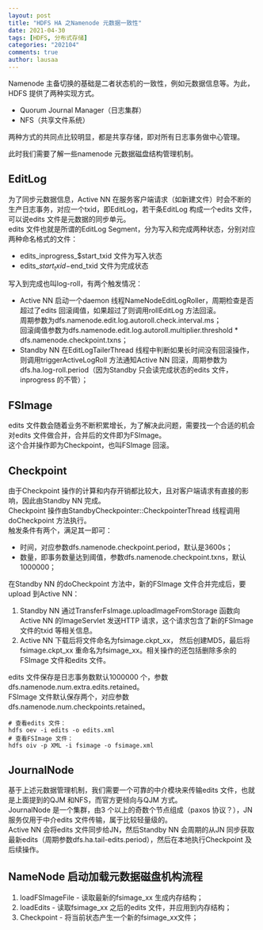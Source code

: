 ```yaml
---
layout: post
title: "HDFS HA 之Namenode 元数据一致性"
date: 2021-04-30
tags: [HDFS, 分布式存储]
categories: "202104"
comments: true
author: lausaa
---
```


Namenode 主备切换的基础是二者状态机的一致性，例如元数据信息等。为此，HDFS 提供了两种实现方式。
- Quorum Journal Manager（日志集群）
- NFS（共享文件系统）

两种方式的共同点比较明显，都是共享存储，即对所有日志事务做中心管理。

此时我们需要了解一些namenode 元数据磁盘结构管理机制。

## EditLog
为了同步元数据信息，Active NN 在服务客户端请求（如新建文件）时会不断的生产日志事务，对应一个txid，即EditLog，若干条EditLog 构成一个edits 文件，可以说edits 文件是元数据的同步单元。  
edits 文件也就是所谓的EditLog Segment，分为写入和完成两种状态，分别对应两种命名格式的文件：
- edits_inprogress_$start_txid 文件为写入状态
- edits_$start_txid-$end_txid 文件为完成状态

写入到完成也叫log-roll，有两个触发情况：  
- Active NN 启动一个daemon 线程NameNodeEditLogRoller，周期检查是否超过了edits 回滚阈值，如果超过了则调用rollEditLog 方法回滚。  
周期参数为dfs.namenode.edit.log.autoroll.check.interval.ms；  
回滚阈值参数为dfs.namenode.edit.log.autoroll.multiplier.threshold * dfs.namenode.checkpoint.txns；  
- Standby NN 在EditLogTailerThread 线程中判断如果长时间没有回滚操作，则调用triggerActiveLogRoll 方法通知Active NN 回滚，周期参数为dfs.ha.log-roll.period（因为Standby 只会读完成状态的edits 文件，inprogress 的不管）；

## FSImage  
edits 文件数会随着业务不断积累增长，为了解决此问题，需要找一个合适的机会对edits 文件做合并，合并后的文件即为FSImage。  
这个合并操作即为Checkpoint，也叫FSImage 回滚。

## Checkpoint
由于Checkpoint 操作的计算和内存开销都比较大，且对客户端请求有直接的影响，因此由Standby NN 完成。  
Checkpoint 操作由StandbyCheckpointer::CheckpointerThread 线程调用doCheckpoint 方法执行。  
触发条件有两个，满足其一即可：
- 时间，对应参数dfs.namenode.checkpoint.period，默认是3600s；  
- 数量，即事务数量达到阈值，参数dfs.namenode.checkpoint.txns，默认1000000；

在Standby NN 的doCheckpoint 方法中，新的FSImage 文件合并完成后，要upload 到Active NN：
1. Standby NN 通过TransferFsImage.uploadImageFromStorage 函数向Active NN 的ImageServlet 发送HTTP 请求，这个请求包含了新的FSImage 文件的txid 等相关信息。  
2. Active NN 下载后将文件命名为fsimage.ckpt_xx， 然后创建MD5，最后将fsimage.ckpt_xx 重命名为fsimage_xx。相关操作的还包括删除多余的FSImage 文件和edits 文件。

edits 文件保存是日志事务数默认1000000 个，参数dfs.namenode.num.extra.edits.retained。  
FSImage 文件默认保存两个，对应参数dfs.namenode.num.checkpoints.retained。

    # 查看edits 文件：
    hdfs oev -i edits -o edits.xml  
    # 查看FSImage 文件：
    hdfs oiv -p XML -i fsimage -o fsimage.xml

## JournalNode
基于上述元数据管理机制，我们需要一个可靠的中介模块来传输edits 文件，也就是上面提到的QJM 和NFS，而官方更倾向与QJM 方式。  
JournalNode 是一个集群，由3 个以上的奇数个节点组成（paxos 协议？），JN 服务仅用于中介edits 文件传输，属于比较轻量级的。  
Active NN 会将edits 文件同步给JN，然后Standby NN 会周期的从JN 同步获取最新edits（周期参数dfs.ha.tail-edits.period），然后在本地执行Checkpoint 及后续操作。

## NameNode 启动加载元数据磁盘机构流程
1. loadFSImageFile - 读取最新的fsimage_xx 生成内存结构；
2. loadEdits - 读取fsimage_xx 之后的edits 文件，并应用到内存结构；
3. Checkpoint - 将当前状态产生一个新的fsimage_xx文件；


